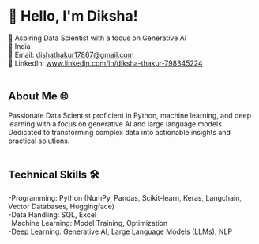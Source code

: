 # **👋 Hello, I'm Diksha!**
🚀 Aspiring Data Scientist with a focus on Generative AI<br>
📍 India<br>
📧 Email: dishathakur17867@gmail.com<br>
🔗 LinkedIn: www.linkedin.com/in/diksha-thakur-798345224 <br><br>

## About Me 🌐<br>
Passionate Data Scientist proficient in Python, machine learning, and deep learning with a focus on generative AI and large language models. Dedicated to transforming complex data into actionable insights and practical solutions.<br><br>


## Technical Skills 🛠️ <br>
  -Programming: Python (NumPy, Pandas, Scikit-learn, Keras, Langchain, Vector Databases, Huggingface) <br>
  -Data Handling: SQL, Excel  <br>
  -Machine Learning: Model Training, Optimization  <br>
  -Deep Learning: Generative AI, Large Language Models (LLMs), NLP  <br>
